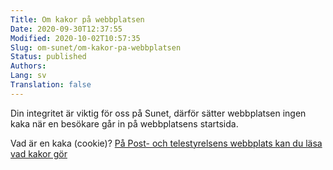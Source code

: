 ```yaml
---
Title: Om kakor på webbplatsen
Date: 2020-09-30T12:37:55
Modified: 2020-10-02T10:57:35
Slug: om-sunet/om-kakor-pa-webbplatsen
Status: published
Authors: 
Lang: sv
Translation: false
---
```


Din integritet är viktig för oss på Sunet, därför sätter webbplatsen ingen kaka när en besökare går in på webbplatsens startsida.

Vad är en kaka (cookie)? [På Post- och telestyrelsens webbplats kan du läsa vad kakor gör](https://pts.se/sv/bransch/regler/lagar/lag-om-elektronisk-kommunikation/kakor-cookies/)

